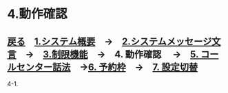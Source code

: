 # 4.動作確認  
## [戻る](https://github.com/78tch/VaccineYoyaku)　[1.システム概要](https://github.com/78tch/VaccineYoyaku/blob/main/1About/1-1About.md)　→　[2.システムメッセージ文言](https://github.com/78tch/VaccineYoyaku/blob/main/2SystemMessage/2-1LINE.md)　→　[3.制限機能](https://github.com/78tch/VaccineYoyaku/blob/main/3Limit/Limit.md)　→　4. 動作確認 　→　[5. コールセンター話法](https://github.com/78tch/VaccineYoyaku/blob/main/5CallCenter/5-1CallCenter.md)　→[6. 予約枠](https://github.com/78tch/VaccineYoyaku/blob/main/6Timetable/6-1Timetable.md)　→　[7. 設定切替](https://github.com/78tch/VaccineYoyaku/blob/main/7peration/7-1Operation.md)  
4-1.  

